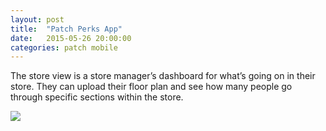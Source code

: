 ```yaml
---
layout: post
title:  "Patch Perks App"
date:   2015-05-26 20:00:00
categories: patch mobile
---
```


The store view is a store manager’s dashboard for what’s going on in their store. They can upload their floor plan and see how many people go through  specific sections within the store. 

<img src="{{ site.url }}/images/Patch/homepage-01.png" />

[jekyll-gh]: https://github.com/jekyll/jekyll
[jekyll]:    http://jekyllrb.com
